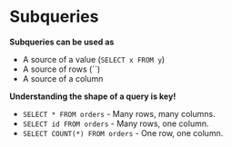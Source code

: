 # Subqueries

**Subqueries can be used as**
* A source of a value (`SELECT x FROM y`)
* A source of rows (``)
* A source of a column

**Understanding the shape of a query is key!**

* `SELECT * FROM orders` - Many rows, many columns.
* `SELECT id FROM orders` - Many rows, one column.
* `SELECT COUNT(*) FROM orders` - One row, one column.